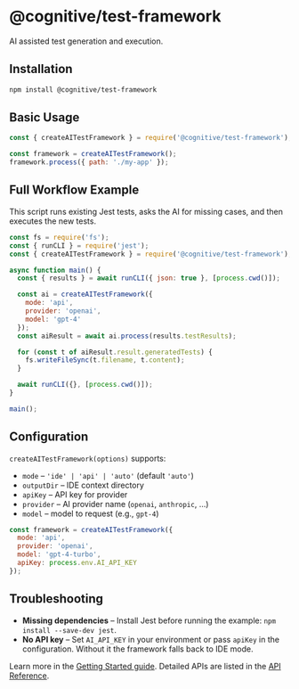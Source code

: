 # @cognitive/test-framework

AI assisted test generation and execution.

## Installation

```bash
npm install @cognitive/test-framework
```

## Basic Usage

```javascript
const { createAITestFramework } = require('@cognitive/test-framework');

const framework = createAITestFramework();
framework.process({ path: './my-app' });
```

## Full Workflow Example

This script runs existing Jest tests, asks the AI for missing cases, and then
executes the new tests.

```javascript
const fs = require('fs');
const { runCLI } = require('jest');
const { createAITestFramework } = require('@cognitive/test-framework');

async function main() {
  const { results } = await runCLI({ json: true }, [process.cwd()]);

  const ai = createAITestFramework({
    mode: 'api',
    provider: 'openai',
    model: 'gpt-4'
  });
  const aiResult = await ai.process(results.testResults);

  for (const t of aiResult.result.generatedTests) {
    fs.writeFileSync(t.filename, t.content);
  }

  await runCLI({}, [process.cwd()]);
}

main();
```

## Configuration

`createAITestFramework(options)` supports:

- `mode` – `'ide' | 'api' | 'auto'` (default `'auto'`)
- `outputDir` – IDE context directory
- `apiKey` – API key for provider
- `provider` – AI provider name (`openai`, `anthropic`, ...)
- `model` – model to request (e.g., `gpt-4`)

```javascript
const framework = createAITestFramework({
  mode: 'api',
  provider: 'openai',
  model: 'gpt-4-turbo',
  apiKey: process.env.AI_API_KEY
});
```

## Troubleshooting

- **Missing dependencies** – Install Jest before running the example:
  `npm install --save-dev jest`.
- **No API key** – Set `AI_API_KEY` in your environment or pass `apiKey` in the
  configuration. Without it the framework falls back to IDE mode.

Learn more in the [Getting Started guide](../../docs/getting-started.md).
Detailed APIs are listed in the [API Reference](../../docs/api-reference.md).
